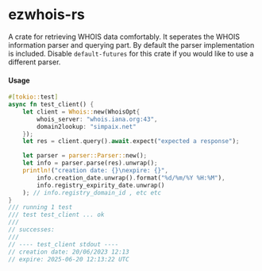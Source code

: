 # ezwhois-rs

A crate for retrieving WHOIS data comfortably. It seperates the WHOIS information parser and querying part. By default the parser implementation is included. Disable ``default-futures`` for this crate if you would like to use a different parser.

#### Usage
```rust
#[tokio::test]
async fn test_client() {
    let client = Whois::new(WhoisOpt{
        whois_server: "whois.iana.org:43", 
        domain2lookup: "simpaix.net"
    });
    let res = client.query().await.expect("expected a response");

    let parser = parser::Parser::new();
    let info = parser.parse(res).unwrap();
    println!("creation date: {}\nexpire: {}", 
        info.creation_date.unwrap().format("%d/%m/%Y %H:%M"),
        info.registry_expirity_date.unwrap()
    ); // info.registry_domain_id , etc etc
}
/// running 1 test
/// test test_client ... ok
///
// successes:
///
// ---- test_client stdout ----
// creation date: 20/06/2023 12:13
// expire: 2025-06-20 12:13:22 UTC
```